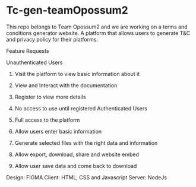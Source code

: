 # Tc-gen-teamOpossum2
This repo belongs to Team Opossum2 and we are working on a terms and conditions generator website. A platform that allows users to generate T&C and privacy policy for their platforms.

Feature Requests

Unauthenticated Users

1) Visit the platform to view basic information about it
2) View and Interact with the documentation
3) Register to view more details
4) No access to use until registered
Authenticated Users

1) Full access to the platform
2) Allow users enter basic information
3) Generate selected files with the right data and information
4) Allow export, download, share and website embed
5) Allow user save data and come back to download

Design: FIGMA
Client: HTML, CSS and Javascript
Server: NodeJs

